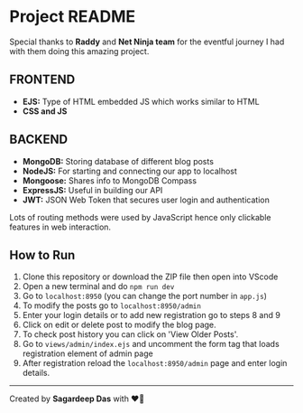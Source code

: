 # Project README

Special thanks to **Raddy** and **Net Ninja team** for the eventful journey I had with them doing this amazing project.

## FRONTEND
- **EJS:** Type of HTML embedded JS which works similar to HTML
- **CSS and JS**

## BACKEND
- **MongoDB:** Storing database of different blog posts
- **NodeJS:** For starting and connecting our app to localhost
- **Mongoose:** Shares info to MongoDB Compass
- **ExpressJS:** Useful in building our API
- **JWT:** JSON Web Token that secures user login and authentication

Lots of routing methods were used by JavaScript hence only clickable features in web interaction.

## How to Run
1. Clone this repository or download the ZIP file then open into VScode
2. Open a new terminal and do `npm run dev`
3. Go to `localhost:8950` (you can change the port number in `app.js`)
4. To modify the posts go to `localhost:8950/admin`
5. Enter your login details or to add new registration go to steps 8 and 9
6. Click on edit or delete post to modify the blog page.
7. To check post history you can click on 'View Older Posts'.
8. Go to `views/admin/index.ejs` and uncomment the form tag that loads registration element of admin page
9. After registration reload the `localhost:8950/admin` page and enter login details.

---

Created by **Sagardeep Das** with ❤️‍🔥
